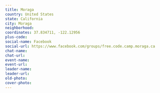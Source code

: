 ```yaml
---
title: Moraga
country: United States
state: California
city: Moraga
neighborhood: 
coordinates: 37.834711, -122.12956
plus-code:
social-name: Facebook
social-url: https://www.facebook.com/groups/free.code.camp.moraga.ca
chat-name:
chat-url:
event-name:
event-url:
leader-name:
leader-url:
old-photo: 
cover-photo:
---
```

